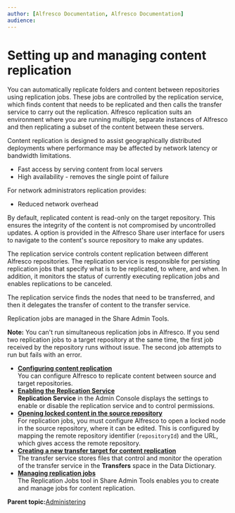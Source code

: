 ```yaml
---
author: [Alfresco Documentation, Alfresco Documentation]
audience: 
---
```


# Setting up and managing content replication

You can automatically replicate folders and content between repositories using replication jobs. These jobs are controlled by the replication service, which finds content that needs to be replicated and then calls the transfer service to carry out the replication. Alfresco replication suits an environment where you are running multiple, separate instances of Alfresco and then replicating a subset of the content between these servers.

Content replication is designed to assist geographically distributed deployments where performance may be affected by network latency or bandwidth limitations.

-   Fast access by serving content from local servers
-   High availability - removes the single point of failure

For network administrators replication provides:

-   Reduced network overhead

By default, replicated content is read-only on the target repository. This ensures the integrity of the content is not compromised by uncontrolled updates. A option is provided in the Alfresco Share user interface for users to navigate to the content's source repository to make any updates.

The replication service controls content replication between different Alfresco repositories. The replication service is responsible for persisting replication jobs that specify what is to be replicated, to where, and when. In addition, it monitors the status of currently executing replication jobs and enables replications to be canceled.

The replication service finds the nodes that need to be transferred, and then it delegates the transfer of content to the transfer service.

Replication jobs are managed in the Share Admin Tools.

**Note:** You can't run simultaneous replication jobs in Alfresco. If you send two replication jobs to a target repository at the same time, the first job received by the repository runs without issue. The second job attempts to run but fails with an error.

-   **[Configuring content replication](../tasks/replication-share.md)**  
You can configure Alfresco to replicate content between source and target repositories.
-   **[Enabling the Replication Service](../concepts/adminconsole-replication-config.md)**  
**Replication Service** in the Admin Console displays the settings to enable or disable the replication service and to control permissions.
-   **[Opening locked content in the source repository](../tasks/adminconsole-replication-lockedcontent.md)**  
For replication jobs, you must configure Alfresco to open a locked node in the source repository, where it can be edited. This is configured by mapping the remote repository identifier \(`repositoryId`\) and the URL, which gives access the remote repository.
-   **[Creating a new transfer target for content replication](../tasks/admintools-replication-transfertarget.md)**  
The transfer service stores files that control and monitor the operation of the transfer service in the **Transfers** space in the Data Dictionary.
-   **[Managing replication jobs](../concepts/admintools-replication-intro.md)**  
The Replication Jobs tool in Share Admin Tools enables you to create and manage jobs for content replication.

**Parent topic:**[Administering](../concepts/ch-administering.md)

